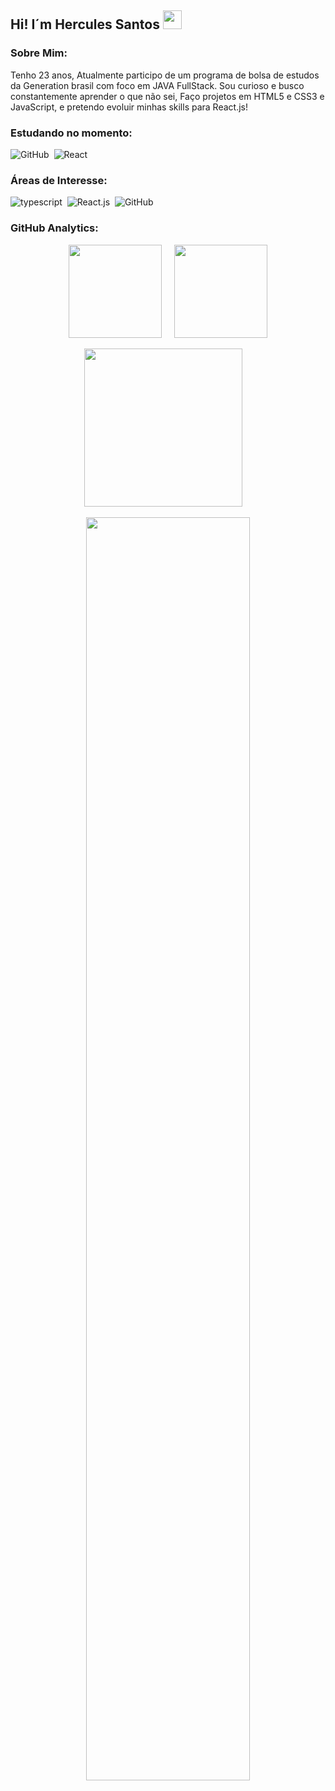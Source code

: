 ## Hi! I´m Hercules Santos <img src="https://github.com/TheDudeThatCode/TheDudeThatCode/blob/master/Assets/Earth.gif" width="30">

### Sobre Mim:

Tenho 23 anos, Atualmente participo de um programa de bolsa de estudos da Generation brasil com foco em JAVA FullStack.
Sou curioso e busco constantemente aprender o que não sei, Faço projetos em HTML5 e CSS3 e JavaScript, e pretendo evoluir minhas skills para React.js!

### Estudando no momento:

![GitHub](https://img.shields.io/badge/Java-ED8B00?style=for-the-badge&logo=java&logoColor=white)&nbsp;
![React](https://img.shields.io/badge/React-20232A?style=for-the-badge&logo=react&logoColor=61DAFB)&nbsp;
### Áreas de Interesse:

![typescript](https://img.shields.io/badge/-typescript-05122A?style=for-the-badge&logo=typescript)&nbsp;
![React.js](https://img.shields.io/badge/-React.js-05122A?style=for-the-badge&logo=react)&nbsp;
![GitHub](https://img.shields.io/badge/Java-ED8B00?style=for-the-badge&logo=java&logoColor=white)&nbsp;

 ### GitHub Analytics:
        

<p float="left" align="center">
  <img src="https://github-readme-stats.vercel.app/api/top-langs/?username=herculesdevbr&theme=radical&layout=compact" height="149px" />
  &nbsp; &nbsp;
  <img src="https://github-readme-stats.vercel.app/api?username=herculesdevbr&show_icons=true&title_color=f7418a&icon_color=BBB&text_color=BBB&bg_color=141321&include_all_commits=true" height="149px" />
</p>

<p float="left" align="center">
  <img src="https://activity-graph.herokuapp.com/graph?username=herculesdevbr&bg_color=141321&color=f7418a&line=b83d62&point=583f79&area=true&hide_border=false" width="" height="253px" />
  &nbsp; &nbsp;

<div align="center">
  <img width="72%" src="https://github-readme-streak-stats.herokuapp.com/?user=herculesdevbr&theme=monokai&show_icons=true" />
</div>
</p>


